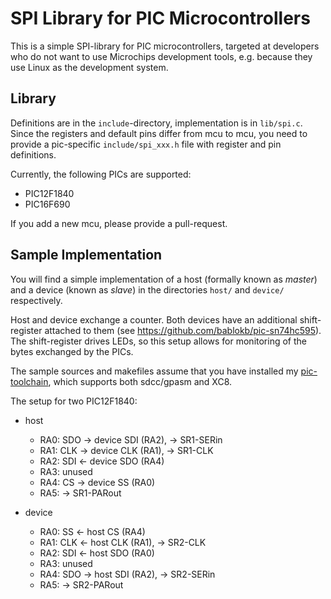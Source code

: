 SPI Library for PIC Microcontrollers
====================================

This is a simple SPI-library for PIC microcontrollers, targeted at
developers who do not want to use Microchips development tools, e.g.
because they use Linux as the development system.


Library
-------

Definitions are in the `include`-directory, implementation is in `lib/spi.c`.
Since the registers and default pins differ from mcu to mcu, you need
to provide a pic-specific `include/spi_xxx.h` file with register and
pin definitions.

Currently, the following PICs are supported:

  - PIC12F1840
  - PIC16F690

If you add a new mcu, please provide a pull-request.


Sample Implementation
---------------------

You will find a simple implementation of a host (formally known as *master*)
and a device (known as *slave*) in the directories `host/` and `device/`
respectively.

Host and device exchange a counter. Both devices have an additional
shift-register attached to them (see <https://github.com/bablokb/pic-sn74hc595>).
The shift-register drives LEDs, so this setup allows for monitoring of
the bytes exchanged by the PICs.

The sample sources and makefiles assume that you have installed my
[pic-toolchain](https://github.com/bablokb/pic-toolchain), which supports
both sdcc/gpasm and XC8.

The setup for two PIC12F1840:

  - host
      * RA0: SDO -> device SDI (RA2), -> SR1-SERin
      * RA1: CLK -> device CLK (RA1), -> SR1-CLK
      * RA2: SDI <- device SDO (RA4)
      * RA3: unused
      * RA4: CS  -> device SS (RA0)
      * RA5: -> SR1-PARout

  - device
      * RA0: SS  <- host CS (RA4)
      * RA1: CLK <- host CLK (RA1), -> SR2-CLK
      * RA2: SDI <- host SDO (RA0)
      * RA3: unused
      * RA4: SDO -> host SDI (RA2), -> SR2-SERin
      * RA5: -> SR2-PARout
